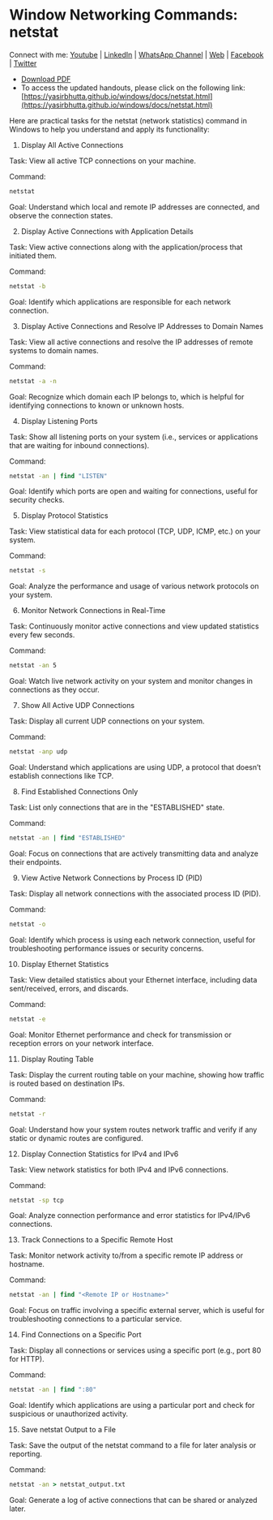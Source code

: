 # Window Networking Commands: netstat

Connect with me: [Youtube](https://www.youtube.com/yasirbhutta) \| [LinkedIn](https://www.linkedin.com/in/yasirbhutta/) \| [WhatsApp Channel](https://whatsapp.com/channel/0029VaC3BC160eBZZSs3CW0c) \| [Web](https://yasirbhutta.github.io/) \| [Facebook](https://www.facebook.com/yasirbhutta786) \| [Twitter](https://twitter.com/yasirbhutta)

- [Download PDF](https://yasirbhutta.github.io/windows/docs/netstat.pdf)
- To access the updated handouts, please click on the following link:
[https://yasirbhutta.github.io/windows/docs/netstat.html](https://yasirbhutta.github.io/windows/docs/netstat.html)


Here are practical tasks for the netstat (network statistics) command in Windows to help you understand and apply its functionality:

1. Display All Active Connections

Task: View all active TCP connections on your machine.

Command:

```cmd
netstat
```

Goal: Understand which local and remote IP addresses are connected, and observe the connection states.


2. Display Active Connections with Application Details

Task: View active connections along with the application/process that initiated them.

Command:

```cmd
netstat -b
```

Goal: Identify which applications are responsible for each network connection.


3. Display Active Connections and Resolve IP Addresses to Domain Names

Task: View all active connections and resolve the IP addresses of remote systems to domain names.

Command:

```cmd
netstat -a -n
```

Goal: Recognize which domain each IP belongs to, which is helpful for identifying connections to known or unknown hosts.


4. Display Listening Ports

Task: Show all listening ports on your system (i.e., services or applications that are waiting for inbound connections).

Command:

```cmd
netstat -an | find "LISTEN"
```

Goal: Identify which ports are open and waiting for connections, useful for security checks.


5. Display Protocol Statistics

Task: View statistical data for each protocol (TCP, UDP, ICMP, etc.) on your system.

Command:

```cmd
netstat -s
```

Goal: Analyze the performance and usage of various network protocols on your system.


6. Monitor Network Connections in Real-Time

Task: Continuously monitor active connections and view updated statistics every few seconds.

Command:

```cmd
netstat -an 5
```

Goal: Watch live network activity on your system and monitor changes in connections as they occur.


7. Show All Active UDP Connections

Task: Display all current UDP connections on your system.

Command:

```cmd
netstat -anp udp
```

Goal: Understand which applications are using UDP, a protocol that doesn’t establish connections like TCP.


8. Find Established Connections Only

Task: List only connections that are in the "ESTABLISHED" state.

Command:

```cmd
netstat -an | find "ESTABLISHED"
```

Goal: Focus on connections that are actively transmitting data and analyze their endpoints.


9. View Active Network Connections by Process ID (PID)

Task: Display all network connections with the associated process ID (PID).

Command:

```cmd
netstat -o
```

Goal: Identify which process is using each network connection, useful for troubleshooting performance issues or security concerns.


10. Display Ethernet Statistics

Task: View detailed statistics about your Ethernet interface, including data sent/received, errors, and discards.

Command:

```cmd
netstat -e
```

Goal: Monitor Ethernet performance and check for transmission or reception errors on your network interface.


11. Display Routing Table

Task: Display the current routing table on your machine, showing how traffic is routed based on destination IPs.

Command:

```cmd
netstat -r
```

Goal: Understand how your system routes network traffic and verify if any static or dynamic routes are configured.


12. Display Connection Statistics for IPv4 and IPv6

Task: View network statistics for both IPv4 and IPv6 connections.

Command:

```cmd
netstat -sp tcp
```

Goal: Analyze connection performance and error statistics for IPv4/IPv6 connections.


13. Track Connections to a Specific Remote Host

Task: Monitor network activity to/from a specific remote IP address or hostname.

Command:

```cmd
netstat -an | find "<Remote IP or Hostname>"
```

Goal: Focus on traffic involving a specific external server, which is useful for troubleshooting connections to a particular service.


14. Find Connections on a Specific Port

Task: Display all connections or services using a specific port (e.g., port 80 for HTTP).

Command:

```cmd
netstat -an | find ":80"
```

Goal: Identify which applications are using a particular port and check for suspicious or unauthorized activity.

15.  Save netstat Output to a File

Task: Save the output of the netstat command to a file for later analysis or reporting.

Command:

```cmd
netstat -an > netstat_output.txt
```
Goal: Generate a log of active connections that can be shared or analyzed later.


